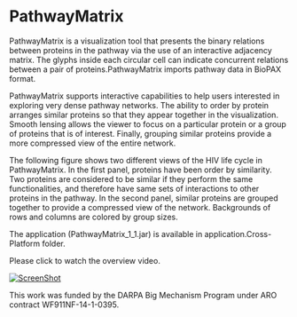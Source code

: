 PathwayMatrix
=============
PathwayMatrix is a visualization tool that presents the binary relations between proteins in the pathway via the use of an interactive adjacency matrix. The glyphs inside each circular cell can indicate concurrent relations between a pair of proteins.PathwayMatrix imports pathway data in BioPAX format.

PathwayMatrix supports interactive capabilities to help users interested in exploring very dense pathway networks. The ability to order by protein arranges similar proteins so that they appear together in the visualization. Smooth lensing allows the viewer to focus on a particular protein or a group of proteins that is of interest. Finally, grouping similar proteins provide a more compressed view of the entire network.

The following figure shows two different views of the HIV life cycle in PathwayMatrix. In the first panel, proteins have been order by similarity. Two proteins are considered to be similar if they perform the same functionalities, and therefore have same sets of interactions to other proteins in the pathway. In the second panel, similar proteins are grouped together to provide a compressed view of the network. Backgrounds of rows and columns are colored by group sizes.



The application (PathwayMatrix_1_1.jar) is available in application.Cross-Platform folder.

Please click to watch the overview video.

[![ScreenShot](http://www.cs.uic.edu/~tdang/PathwayMatrix/TeaserVideo.png)](http://www2.cs.uic.edu/~tdang/PathwayMatrix/PathwayMatrixBioVis960x540.mp4)

This work was funded by the DARPA Big Mechanism Program under ARO contract WF911NF-14-1-0395.










